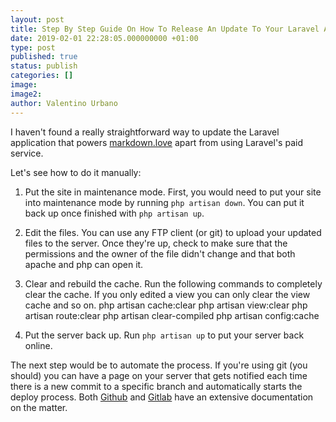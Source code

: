 ```yaml
---
layout: post
title: Step By Step Guide On How To Release An Update To Your Laravel Application
date: 2019-02-01 22:28:05.000000000 +01:00
type: post
published: true
status: publish
categories: []
image:
image2:
author: Valentino Urbano
---
```


I haven't found a really straightforward way to update the Laravel application that powers [markdown.love][0] apart from using Laravel's paid service.

Let's see how to do it manually:

1. Put the site in maintenance mode.
   First, you would need to put your site into maintenance mode by running `php artisan down`. You can put it back up once finished with `php artisan up`.

2. Edit the files.
   You can use any FTP client (or git) to upload your updated files to the server. Once they're up, check to make sure that the permissions and the owner of the file didn't change and that both apache and php can open it.

3. Clear and rebuild the cache.
   Run the following commands to completely clear the cache. If you only edited a view you can only clear the view cache and so on.
   php artisan cache:clear
   php artisan view:clear
   php artisan route:clear
   php artisan clear-compiled
   php artisan config:cache

4. Put the server back up.
   Run `php artisan up` to put your server back online.

The next step would be to automate the process. If you're using git (you should) you can have a page on your server that gets notified each time there is a new commit to a specific branch and automatically starts the deploy process. Both [Github][1] and [Gitlab][2] have an extensive documentation on the matter.

[0]: https://markdown.love
[1]: https://developer.github.com/webhooks/
[2]: https://docs.gitlab.com/ee/user/project/integrations/webhooks.html

